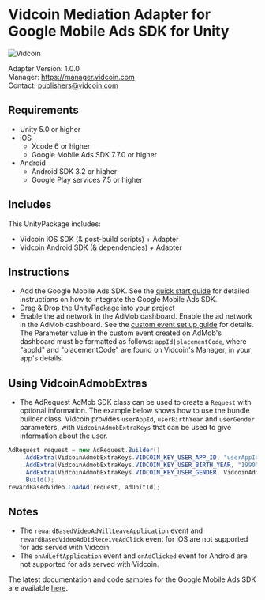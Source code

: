 # Vidcoin Mediation Adapter for Google Mobile Ads SDK for Unity
![Vidcoin](https://d3rud9259azp35.cloudfront.net/documentation/Vidcoin-Logo.png)

Adapter Version: 1.0.0    
Manager: https://manager.vidcoin.com    
Contact: publishers@vidcoin.com    

## Requirements
- Unity 5.0 or higher
- iOS
	- Xcode 6 or higher
	- Google Mobile Ads SDK 7.7.0 or higher
- Android
	- Android SDK 3.2 or higher
	- Google Play services 7.5 or higher

## Includes
This UnityPackage includes:    
- Vidcoin iOS SDK (& post-build scripts) + Adapter    
- Vidcoin Android SDK (& dependencies) + Adapter

## Instructions
- Add the Google Mobile Ads SDK. See the  [quick start guide](https://firebase.google.com/docs/admob/unity/start) for detailed instructions on how to integrate the Google Mobile Ads SDK.
- Drag & Drop the UnityPackage into your project
- Enable the ad network in the AdMob dashboard. Enable the ad network in the AdMob dashboard. See the  [custom event set up guide](https://support.google.com/admob/answer/3083407?hl=en&ref_topic=3063091) for details. The Parameter value in the custom event created on AdMob's dashboard must be formatted as follows: `appId|placementCode`, where "appId" and "placementCode" are found on Vidcoin's Manager, in your app's details.

## Using VidcoinAdmobExtras
- The AdRequest AdMob SDK class can be used to create a `Request` with optional information. The example below shows how to use the bundle builder class. Vidcoin provides `userAppId`, `userBirthYear` and `userGender` parameters, with `VidcoinAdmobExtraKeys` that can be used to give information about the user.
```csharp
AdRequest request = new AdRequest.Builder()
	.AddExtra(VidcoinAdmobExtraKeys.VIDCOIN_KEY_USER_APP_ID, "userAppId")
	.AddExtra(VidcoinAdmobExtraKeys.VIDCOIN_KEY_USER_BIRTH_YEAR, "1990")
	.AddExtra(VidcoinAdmobExtraKeys.VIDCOIN_KEY_USER_GENDER, VidcoinAdmobExtraKeys.VIDCOIN_GENDER_MALE)
	.Build();
rewardBasedVideo.LoadAd(request, adUnitId);
```

## Notes
- The `rewardBasedVideoAdWillLeaveApplication` event and `rewardBasedVideoAdDidReceiveAdClick` event for iOS are not supported for ads served with Vidcoin.
- The `onAdLeftApplication` event and `onAdClicked` event for Android are not supported for ads served with Vidcoin.

The latest documentation and code samples for the Google Mobile Ads SDK are available  [here](https://firebase.google.com/docs/admob/unity/start).
